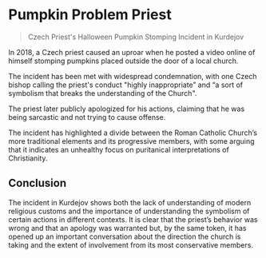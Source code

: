 # Pumpkin Problem Priest


> Czech Priest's Halloween Pumpkin Stomping Incident in Kurdejov



In 2018, a Czech priest caused an uproar when he posted a video online of himself stomping pumpkins placed outside the door of a local church.  

The incident has been met with widespread condemnation, with one Czech bishop calling the priest's conduct "highly inappropriate” and “a sort of symbolism that breaks the understanding of the Church". 

The priest later publicly apologized for his actions, claiming that he was being sarcastic and not trying to cause offense.

The incident has highlighted a divide between the Roman Catholic Church’s more traditional elements and its progressive members, with some arguing that it indicates an unhealthy focus on puritanical interpretations of Christianity.


## Conclusion

The incident in Kurdejov shows both the lack of understanding of modern religious customs and the importance of understanding the symbolism of certain actions in different contexts. It is clear that the priest’s behavior was wrong and that an apology was warranted but, by the same token, it has opened up an important conversation about the direction the church is taking and the extent of involvement from its most conservative members.